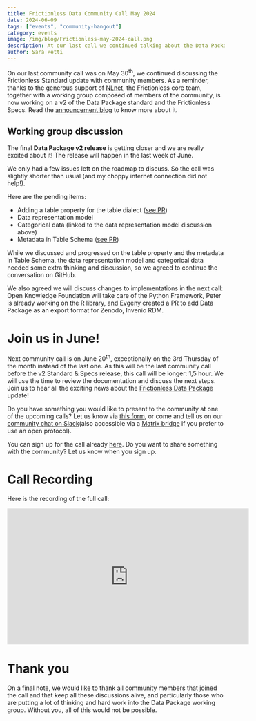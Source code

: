 ```yaml
---
title: Frictionless Data Community Call May 2024
date: 2024-06-09
tags: ["events", "community-hangout"]
category: events
image: /img/blog/Frictionless-may-2024-call.png
description: At our last call we continued talking about the Data Package update, as we are getting close to the v2 draft release...
author: Sara Petti
---
```

On our last community call was on May 30<sup>th</sup>, we continued discussing the Frictionless Standard update with community members. As a reminder, thanks to the generous support of [NLnet](https://nlnet.nl/), the Frictionless core team, together with a working group composed of members of the community, is now working on a v2 of the Data Package standard and the Frictionless Specs. Read the [announcement blog](https://frictionlessdata.io/blog/2023/11/15/frictionless-specs-update/) to know more about it.

## Working group discussion

The final **Data Package v2 release** is getting closer and we are really excited about it! The release will happen in the last week of June. 

We only had a few issues left on the roadmap to discuss. So the call was slightly shorter than usual (and my choppy internet connection did not help!).

Here are the pending items:
* Adding a table property for the table dialect ([see PR](https://github.com/frictionlessdata/datapackage/pull/64)) 
* Data representation model
* Categorical data (linked to the data representation model discussion above)
* Metadata in Table Schema ([see PR](https://github.com/frictionlessdata/datapackage/pull/63))

While we discussed and progressed on the table property and the metadata in Table Schema, the data representation model and categorical data needed some extra thinking and discussion, so we agreed to continue the conversation on GitHub.

We also agreed we will discuss changes to implementations in the next call: Open Knowledge Foundation will take care of the Python Framework, Peter is already working on the R library, and Evgeny created a PR to add Data Package as an export format for Zenodo, Invenio RDM.

# Join us in June!
Next community call is on June 20<sup>th</sup>, exceptionally on the 3rd Thursday of the month instead of the last one. As this will be the last community call before the v2 Standard & Specs release, this call will be longer: 1,5 hour. We will use the time to review the documentation and discuss the next steps. Join us to hear all the exciting news about the [Frictionless Data Package](https://datapackage.org/) update! 

Do you have something you would like to present to the community at one of the upcoming calls? Let us know via [this form](https://forms.gle/AWpbxyiGESNSUFK2A), or come and tell us on our [community chat on Slack](https://join.slack.com/t/frictionlessdata/shared_invite/zt-17kpbffnm-tRfDW_wJgOw8tJVLvZTrBg)(also accessible via a [Matrix bridge](https://matrix.to/#/#frictionlessdata:matrix.okfn.org) if you prefer to use an open protocol).

You can sign up for the call already [here](https://docs.google.com/forms/d/e/1FAIpQLSeuNCopxXauMkrWvF6VHqOyHMcy54SfNDOseVXfWRQZWkvqjQ/viewform?usp=sf_link). Do you want to share something with the community? Let us know when you sign up. 

# Call Recording
Here is the recording of the full call:

<iframe width="560" height="315" src="https://www.youtube.com/embed/CIxCITsRSGE?si=nBfMPAJx6t4Q2y4W" title="YouTube video player" frameborder="0" allow="accelerometer; autoplay; clipboard-write; encrypted-media; gyroscope; picture-in-picture; web-share" referrerpolicy="strict-origin-when-cross-origin" allowfullscreen></iframe>

# Thank you
On a final note, we would like to thank all community members that joined the call and that keep all these discussions alive, and particularly those who are putting a lot of thinking and hard work into the Data Package working group. Without you, all of this would not be possible.
